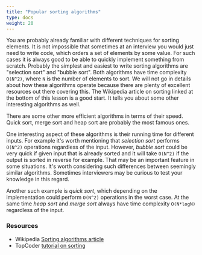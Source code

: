 ```yaml
---
title: "Popular sorting algorithms"
type: docs
weight: 20
---
```

You are probably already familiar with different techniques for sorting elements. It is not impossible that sometimes at an interview you would just need to write code, which orders a set of elements by some value. For such cases it is always good to be able to quickly implement something from scratch. Probably the simplest and easiest to write sorting algorithms are "selection sort" and "bubble sort". Both algorithms have time complexity `O(N^2)`, where `N` is the number of elements to sort. We will not go in details about how these algorithms operate because there are plenty of excellent resources out there covering this. The Wikipedia article on sorting linked at the bottom of this lesson is a good start. It tells you about some other interesting algorithms as well.

There are some other more efficient algorithms in terms of their speed. Quick sort, merge sort and heap sort are probably the most famous ones.

One interesting aspect of these algorithms is their running time for different inputs. For example it's worth mentioning that *selection sort* performs `O(N^2)` operations regardless of the input. However, *bubble sort* could be very quick if given input that is already sorted and it will take `O(N^2)` if the output is sorted in reverse for example. That may be an important feature in some situations. It's worth considering such differences between seemingly similar algorithms. Sometimes interviewers may be curious to test your knowledge in this regard.

Another such example is *quick sort*, which depending on the implementation could perform `O(N^2)` operations in the worst case. At the same time *heap sort* and *merge sort* always have time complexity `O(N*logN)` regardless of the input.

### Resources

- Wikipedia <a href="https://en.wikipedia.org/wiki/Sorting_algorithm" target="_blank" rel="noopener noreferrer">Sorting algorithms article</a>
- TopCoder <a href="https://www.topcoder.com/thrive/articles/Sorting/" target="_blank" rel="noopener noreferrer">tutorial on sorting</a>
